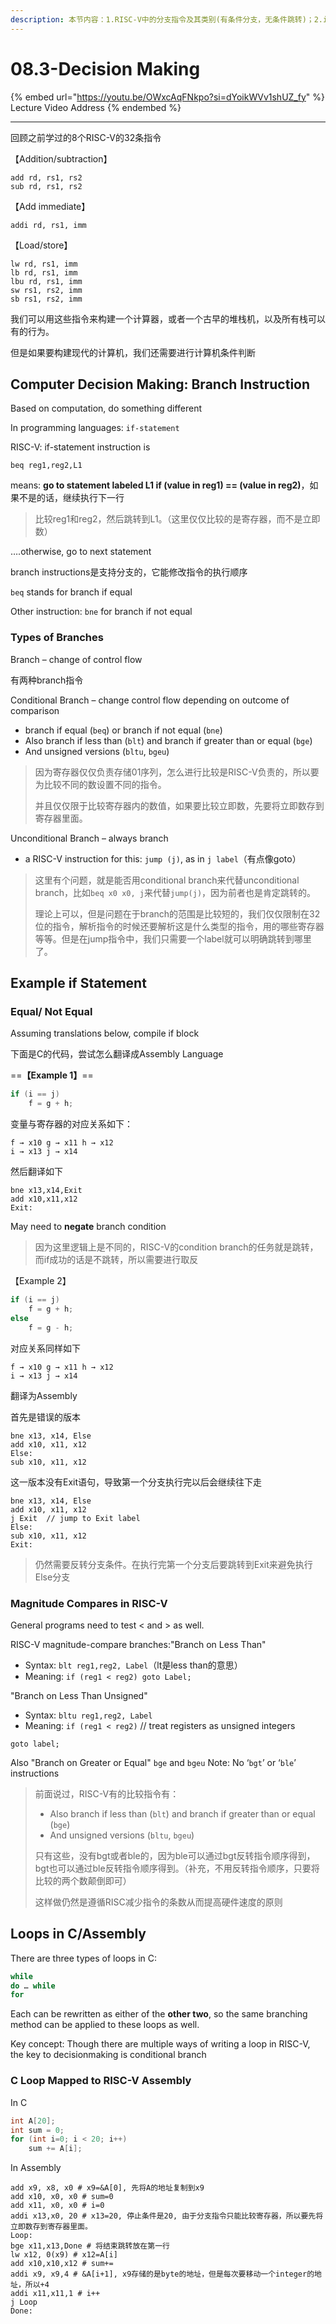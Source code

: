 ```yaml
---
description: 本节内容：1.RISC-V中的分支指令及其类别(有条件分支，无条件跳转)；2.if statement的RISC-V实现例子；3.使用RISC-V实现循环
---
```


# 08.3-Decision Making

{% embed url="https://youtu.be/OWxcAqFNkpo?si=dYoikWVv1shUZ_fy" %}
Lecture Video Address
{% endembed %}

---

回顾之前学过的8个RISC-V的32条指令

【Addition/subtraction】

```assembly
add rd, rs1, rs2
sub rd, rs1, rs2
```

【Add immediate】

```assembly
addi rd, rs1, imm
```

【Load/store】

```assembly
lw rd, rs1, imm
lb rd, rs1, imm
lbu rd, rs1, imm
sw rs1, rs2, imm
sb rs1, rs2, imm
```

我们可以用这些指令来构建一个计算器，或者一个古早的堆栈机，以及所有栈可以有的行为。

但是如果要构建现代的计算机，我们还需要进行计算机条件判断

## Computer Decision Making: Branch Instruction

Based on computation, do something different

In programming languages: `if-statement`

RISC-V: if-statement instruction is

```assembly
beq reg1,reg2,L1
```

means: **go to statement labeled L1 if (value in reg1) == (value in reg2)**，如果不是的话，继续执行下一行

> 比较reg1和reg2，然后跳转到L1。（这里仅仅比较的是寄存器，而不是立即数）

….otherwise, go to next statement

branch instructions是支持分支的，它能修改指令的执行顺序

`beq` stands for branch if equal

Other instruction: `bne` for branch if not equal

### Types of Branches

Branch – change of control flow

有两种branch指令

Conditional Branch – change control flow depending on outcome of comparison

- branch if equal (`beq`) or branch if not equal (`bne`)
- Also branch if less than (`blt`) and branch if greater than or equal (`bge`)
- And unsigned versions (`bltu`, `bgeu`)

> 因为寄存器仅仅负责存储01序列，怎么进行比较是RISC-V负责的，所以要为比较不同的数设置不同的指令。
>
> 并且仅仅限于比较寄存器内的数值，如果要比较立即数，先要将立即数存到寄存器里面。

Unconditional Branch – always branch

- a RISC-V instruction for this: `jump (j)`, as in `j label`（有点像goto）

> 这里有个问题，就是能否用conditional branch来代替unconditional branch，比如`beq x0 x0, j`来代替`jump(j)`，因为前者也是肯定跳转的。
>
> 理论上可以，但是问题在于branch的范围是比较短的，我们仅仅限制在32位的指令，解析指令的时候还要解析这是什么类型的指令，用的哪些寄存器等等。但是在jump指令中，我们只需要一个label就可以明确跳转到哪里了。

## Example if Statement

### Equal/ Not Equal

Assuming translations below, compile if block

下面是C的代码，尝试怎么翻译成Assembly Language

==**【Example 1】**==

```c
if (i == j)
    f = g + h;
```

变量与寄存器的对应关系如下：

```
f → x10 g → x11 h → x12
i → x13 j → x14
```

然后翻译如下

```assembly
bne x13,x14,Exit
add x10,x11,x12
Exit:
```

May need to **negate** branch condition

> 因为这里逻辑上是不同的，RISC-V的condition branch的任务就是跳转，而if成功的话是不跳转，所以需要进行取反

【Example 2】

```c
if (i == j)
    f = g + h;
else
    f = g - h;
```

对应关系同样如下

```
f → x10 g → x11 h → x12
i → x13 j → x14
```

翻译为Assembly

首先是错误的版本

```assembly
bne x13, x14, Else
add x10, x11, x12
Else:
sub x10, x11, x12
```

这一版本没有Exit语句，导致第一个分支执行完以后会继续往下走

```Assembly
bne x13, x14, Else
add x10, x11, x12
j Exit  // jump to Exit label
Else:
sub x10, x11, x12
Exit:
```

> 仍然需要反转分支条件。在执行完第一个分支后要跳转到Exit来避免执行Else分支

### Magnitude Compares in RISC-V

General programs need to test < and > as well.

RISC-V magnitude-compare branches:"Branch on Less Than"

- Syntax: `blt reg1,reg2, Label`（lt是less than的意思）
- Meaning: `if (reg1 < reg2) goto Label;`

"Branch on Less Than Unsigned"

- Syntax: `bltu reg1,reg2, Label`
- Meaning: `if (reg1 < reg2)` // treat registers as unsigned integers

```assembly
goto label;
```

Also "Branch on Greater or Equal" `bge` and `bgeu` Note: No ‘`bgt`’ or ‘`ble`’ instructions

> 前面说过，RISC-V有的比较指令有：
>
> - Also branch if less than (`blt`) and branch if greater than or equal (`bge`)
> - And unsigned versions (`bltu`, `bgeu`)
>
> 只有这些，没有bgt或者ble的，因为ble可以通过bgt反转指令顺序得到，bgt也可以通过ble反转指令顺序得到。（补充，不用反转指令顺序，只要将比较的两个数颠倒即可）
>
> 这样做仍然是遵循RISC减少指令的条数从而提高硬件速度的原则

## Loops in C/Assembly

There are three types of loops in C:

```c
while
do … while
for
```

Each can be rewritten as either of the **other two**, so the same branching method can be applied to these loops as well.

Key concept: Though there are multiple ways of writing a loop in RISC-V, the key to decisionmaking is conditional branch

### C Loop Mapped to RISC-V Assembly

In C

```c
int A[20];
int sum = 0;
for (int i=0; i < 20; i++)
    sum += A[i];
```

In Assembly

```assembly
add x9, x8, x0 # x9=&A[0], 先将A的地址复制到x9
add x10, x0, x0 # sum=0
add x11, x0, x0 # i=0
addi x13,x0, 20 # x13=20, 停止条件是20, 由于分支指令只能比较寄存器，所以要先将立即数存到寄存器里面。
Loop:
bge x11,x13,Done # 将结束跳转放在第一行
lw x12, 0(x9) # x12=A[i]
add x10,x10,x12 # sum+=
addi x9, x9,4 # &A[i+1], x9存储的是byte的地址，但是每次要移动一个integer的地址，所以+4
addi x11,x11,1 # i++
j Loop
Done:
```

